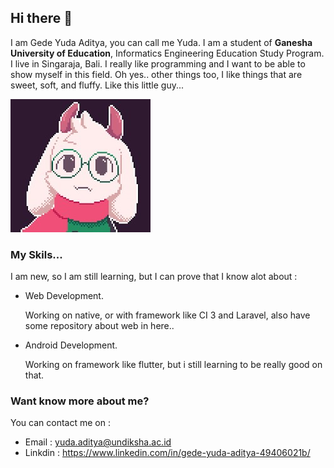 ## Hi there 👋

I am Gede Yuda Aditya, you can call me Yuda. I am a student of **Ganesha University of Education**, Informatics Engineering Education Study Program. I live in Singaraja, Bali. I really like programming and I want to be able to show myself in this field. Oh yes.. other things too, I like things that are sweet, soft, and fluffy. Like this little guy...

![ral](assets/ral.jpg)

### My Skils...
I am new, so I am still learning, but I can prove that I know alot about :
- Web Development.
  
  Working on native, or with framework like CI 3 and Laravel, also have some repository about web in here..

- Android Development.
  
  Working on framework like flutter, but i still learning to be really good on that.

### Want know more about me?
You can contact me on :
- Email   : yuda.aditya@undiksha.ac.id
- Linkdin : https://www.linkedin.com/in/gede-yuda-aditya-49406021b/


<!--
**GedeYudaAditya/GedeYudaAditya** is a ✨ _special_ ✨ repository because its `README.md` (this file) appears on your GitHub profile.

Here are some ideas to get you started:

- 🔭 I’m currently working on ...
- 🌱 I’m currently learning ...
- 👯 I’m looking to collaborate on ...
- 🤔 I’m looking for help with ...
- 💬 Ask me about ...
- 📫 How to reach me: ...
- 😄 Pronouns: ...
- ⚡ Fun fact: ...
-->
